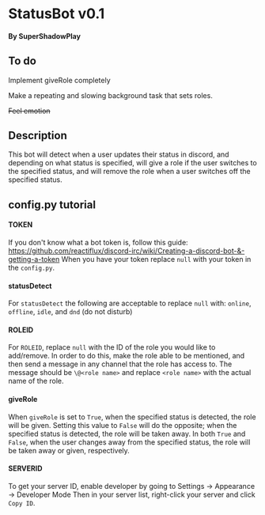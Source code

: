 # StatusBot v0.1
#### By SuperShadowPlay

## To do

Implement giveRole completely

Make a repeating and slowing background task that sets roles.

<s>Feel emotion</s>


## Description
This bot will detect when a user updates their status in discord, and
depending on what status is specified, will give a role if the user switches
to the specified status, and will remove the role when a user switches off
the specified status.

## config.py tutorial

#### TOKEN
If you don't know what a bot token is, follow this guide:
https://github.com/reactiflux/discord-irc/wiki/Creating-a-discord-bot-&-getting-a-token
When you have your token replace `null` with your token in the `config.py`.

#### statusDetect
For `statusDetect` the following are acceptable to replace `null` with:
`online`, `offline`, `idle`, and `dnd` (do not disturb)

#### ROLEID
For `ROLEID`, replace `null` with the ID of the role you would like to
add/remove. In order to do this, make the role able to be mentioned,
and then send a message in any channel that the role has access to.
The message should be `\@<role name>` and replace `<role name>` with the
actual name of the role.

#### giveRole
When `giveRole` is set to `True`, when the specified status is detected,
the role will be given. Setting this value to `False` will do the opposite; when
the specified status is detected, the role will be taken away. In both `True`
and `False`, when the user changes away from the specified status, the role
will be taken away or given, respectively.

#### SERVERID
To get your server ID, enable developer by going to
Settings -> Appearance -> Developer Mode
Then in your server list, right-click your server and click `Copy ID`.
